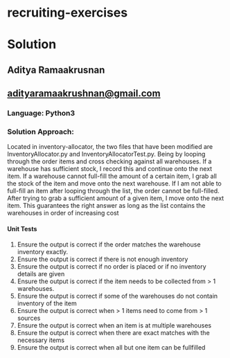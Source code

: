 # recruiting-exercises

# Solution


## Aditya Ramaakrusnan
## adityaramaakrushnan@gmail.com

### Language: Python3

### Solution Approach:
Located in inventory-allocator, the two files that have been modified are InventoryAllocator.py and InventoryAllocatorTest.py. Being by looping through the order items and cross checking against all warehouses. If a warehouse has sufficient stock, I record this and continue onto the next item. If a warehouse cannot full-fill the amount of a certain item, I grab all the stock of the item and move onto the next warehouse. If I am not able to full-fill an item after looping through the list, the order cannot be full-filled. After trying to grab a sufficient amount of a given item, I move onto the next item. This guarantees the right answer as long as the list contains the warehouses in order of increasing cost

#### Unit Tests
1. Ensure the output is correct if the order matches the warehouse inventory exactly.
2. Ensure the output is correct if there is not enough inventory
3.  Ensure the output is correct if no order is placed or if no inventory details are given
4. Ensure the output is correct if the item needs to be collected from > 1 warehouses.
5. Ensure the output is correct if some of the warehouses do not contain inventory of the item
6. Ensure the output is correct when > 1 items need to come from > 1 sources
7. Ensure the output is correct when an item is at multiple warehouses
8. Ensure the output is correct when there are exact matches with the necessary items
9. Ensure the output is correct when all but one item can be fullfilled
